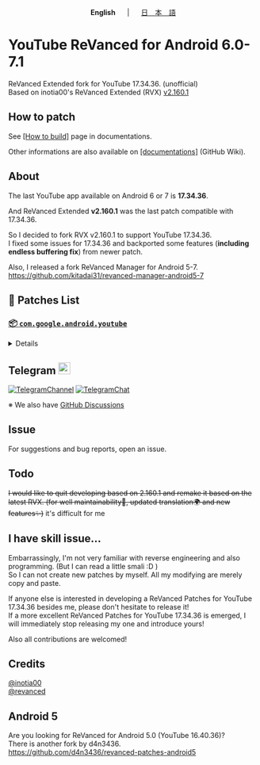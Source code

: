 <p align="center"><b>English</b>&nbsp;&nbsp;&nbsp;&nbsp;&nbsp;&nbsp;|&nbsp;&nbsp;&nbsp;&nbsp;&nbsp;&nbsp;<a href="https://github.com/kitadai31/revanced-patches-android6-7/wiki/README_JP">日　本　語</a></p>

# YouTube ReVanced for Android 6.0-7.1
ReVanced Extended fork for YouTube 17.34.36. (unofficial)  
Based on inotia00's ReVanced Extended (RVX) [v2.160.1](https://github.com/inotia00/revanced-patches/releases/tag/v2.160.1)

## How to patch
See [[How to build]](https://github.com/kitadai31/revanced-patches-android6-7/wiki/How-to-build) page in documentations.

Other informations are also available on [[documentations]](https://github.com/kitadai31/revanced-patches-android6-7/wiki) (GitHub Wiki).

## About
The last YouTube app available on Android 6 or 7 is **17.34.36**.

And ReVanced Extended **v2.160.1** was the last patch compatible with 17.34.36.

So I decided to fork RVX v2.160.1 to support YouTube 17.34.36.  
I fixed some issues for 17.34.36 and backported some features (**including endless buffering fix**) from newer patch.

Also, I released a fork ReVanced Manager for Android 5-7.  
https://github.com/kitadai31/revanced-manager-android5-7

## 🧩 Patches List

### [📦 `com.google.android.youtube`](https://play.google.com/store/apps/details?id=com.google.android.youtube)
<details>

Target version: 17.34.36

| 💊 Patch | 📜 Description | Default |
|:--------:|:--------------:|:-------:|
| `check-android-version` | If the device is Android 8.0 or higher, show a warning dialog. |  |
| `custom-branding-icon-afn-blue` | Changes the YouTube launcher icon (Afn / Blue). | No |
| `custom-branding-icon-afn-red` | Changes the YouTube launcher icon (Afn / Red). |  |
| `custom-branding-icon-revancify` | Changes the YouTube launcher icon (Revancify). | No |
| `custom-branding-name` | Changes the YouTube launcher name to your choice (defaults to ReVanced Extended). |  |
| `custom-seekbar-color` | Change seekbar color in dark mode. |  |
| `custom-video-speed` | Adds more video speed options. |  |
| `default-video-quality` | Adds ability to set default video quality settings. |  |
| `default-video-speed` | Adds ability to set default video speed settings. |  |
| `disable-haptic-feedback` | Disable haptic feedback when swiping. |  |
| `disable-landscape-mode` | Disable landscape mode when entering fullscreen. | No |
| `disable-update-screen` | Disables the "Update your app" screen. |  |
| `enable-external-browser` | Use an external browser to open the url. |  |
| `enable-minimized-playback` | Enables minimized and background playback. |  |
| `enable-old-quality-layout` | Enables the original quality flyout menu. |  |
| `enable-open-links-directly` | Bypass URL redirects (youtube.com/redirect) when opening links in video descriptions. |  |
| `enable-seekbar-tapping` | Enables tap-to-seek on the seekbar of the video player. |  |
| `enable-tablet-miniplayer` | Enables the tablet mini player layout. |  |
| `enable-wide-searchbar` | Replaces the search icon with a wide search bar. This will hide the YouTube logo when active. |  |
| `force-premium-heading` | Forces premium heading on the home screen. | No |
| `force-vp9-codec` | Forces the VP9 codec for videos. |  |
| `header-switch` | Add switch to change header. |  |
| `hide-auto-captions` | Hide captions from being automatically enabled. |  |
| `hide-auto-player-popup-panels` | Hide automatic popup panels (playlist or live chat) on video player. |  |
| `hide-autoplay-button` | Hides the autoplay button in the video player. |  |
| `hide-button-container` | Adds the options to hide action buttons under a video. |  |
| `hide-cast-button` | Hides the cast button in the video player. |  |
| `hide-channel-watermark` | Hides creator's watermarks on videos. |  |
| `hide-comment-component` | Adds options to hide comment component under a video. |  |
| `hide-create-button` | Hides the create button in the navigation bar. |  |
| `hide-crowdfunding-box` | Hides the crowdfunding box between the player and video description. |  |
| `hide-email-address` | Hides the email address in the account switcher. |  |
| `hide-endscreen-cards` | Hides the suggested video cards at the end of a video in fullscreen. |  |
| `hide-endscreen-overlay` | Hide endscreen overlay on swipe controls. |  |
| `hide-filmstrip-overlay` | Hide flimstrip overlay on swipe controls. |  |
| `hide-firsttime-background-notification` | Disable notification when you launch background play for the first time. |  |
| `hide-flyout-panel` | Adds options to hide player settings flyout panel. |  |
| `hide-fullscreen-panels` | Hides video description and comments panel in fullscreen view. |  |
| `hide-general-ads` | Hooks the method which parses the bytes into a ComponentContext to filter components. |  |
| `hide-info-cards` | Hides info-cards in videos. |  |
| `hide-live-chat-button` | Hides the live chat button in the video player. |  |
| `hide-mix-playlists` | Removes mix playlists from home feed and video player. |  |
| `hide-next-prev-button` | Hides the next prev button in the player controller. |  |
| `hide-player-captions-button` | Hides the captions button in the video player. |  |
| `hide-player-overlay-filter` | Remove the dark filter layer from the player's background. |  |
| `hide-shorts-button` | Hides the shorts button in the navigation bar. |  |
| `hide-shorts-component` | Hides other Shorts components. |  |
| `hide-snackbar` | Hides the snackbar action popup. |  |
| `hide-startup-shorts-player` | Disables playing YouTube Shorts when launching YouTube. |  |
| `hide-suggested-actions` | Hide the suggested actions bar inside the player. |  |
| `hide-time-and-seekbar` | Hides progress bar and time counter on videos. |  |
| `hide-tooltip-content` | Hides the tooltip box that appears on first install. |  |
| `hide-video-ads` | Removes ads in the video player. |  |
| `layout-switch` | Tricks the dpi to use some tablet/phone layouts. |  |
| `materialyou` | Enables MaterialYou theme for Android 12+ | No |
| `microg-support` | Allows YouTube ReVanced to run without root and under a different package name with GmsCore. ("GmsCore" is new Vanced MicroG). |  |
| `optimize-resource` | Removes duplicate resources and adds missing translation files from YouTube. |  |
| `overlay-buttons` | Add overlay buttons for ReVanced Extended. |  |
| `patch-options` | Create an options.toml file. |  |
| `remove-player-button-background` | Removes the background from the video player buttons. |  |
| `return-youtube-dislike` | Shows the dislike count of videos using the Return YouTube Dislike API. |  |
| `settings` | Applies mandatory patches to implement ReVanced settings into the application. |  |
| `shorts-seek` | Replace search and menu button in Shorts player with skip/rewind button. |  |
| `sponsorblock` | Integrates SponsorBlock which allows skipping video segments such as sponsored content. |  |
| `spoof-app-version` | Spoof the YouTube client version to enable the new layout or restore old layout. |  |
| `spoof-client` | Adds options to spoofs the client to allow video playback. |  |
| `swipe-controls` | Adds volume and brightness swipe controls. |  |
| `switch-create-notification` | Switching the create button and notification button. |  |
| `theme` | Applies a custom theme (default: amoled). |  |
| `translations` | Add Crowdin Translations. |  |
</details>

## Telegram <img height="24px" src="https://user-images.githubusercontent.com/13122796/178032213-faf25ab8-0bc3-4a94-a730-b524c96df124.png" />
[![TelegramChannel](https://img.shields.io/badge/Telegram_news_channel-2CA5E0?style=for-the-badge&logo=Telegram&logoColor=white)](https://t.me/rvx_for_a6_7)
[![TelegramChat](https://img.shields.io/badge/Telegram_chat_group-2CA5E0?style=for-the-badge&logo=Telegram&logoColor=white)](https://t.me/rvx_for_a6_7_chat)

※ We also have [GitHub Discussions](https://github.com/kitadai31/revanced-patches-android6-7/discussions)

## Issue
For suggestions and bug reports, open an issue.

## Todo
~~I would like to quit developing based on 2.160.1 and remake it based on the latest RVX. (for well maintainability🔧, updated translation🌍 and new features✨)~~ it's difficult for me

## I have skill issue...
Embarrassingly, I'm not very familiar with reverse engineering and also programming. (But I can read a little smali :D )  
So I can not create new patches by myself. All my modifying are merely copy and paste.

If anyone else is interested in developing a ReVanced Patches for YouTube 17.34.36 besides me, please don't hesitate to release it!  
If a more excellent ReVanced Patches for YouTube 17.34.36 is emerged, I will immediately stop releasing my one and introduce yours!

Also all contributions are welcomed!

## Credits
[@inotia00](https://github.com/inotia00)  
[@revanced](https://github.com/revanced)

## Android 5
Are you looking for ReVanced for Android 5.0 (YouTube 16.40.36)?  
There is another fork by d4n3436.  
https://github.com/d4n3436/revanced-patches-android5
